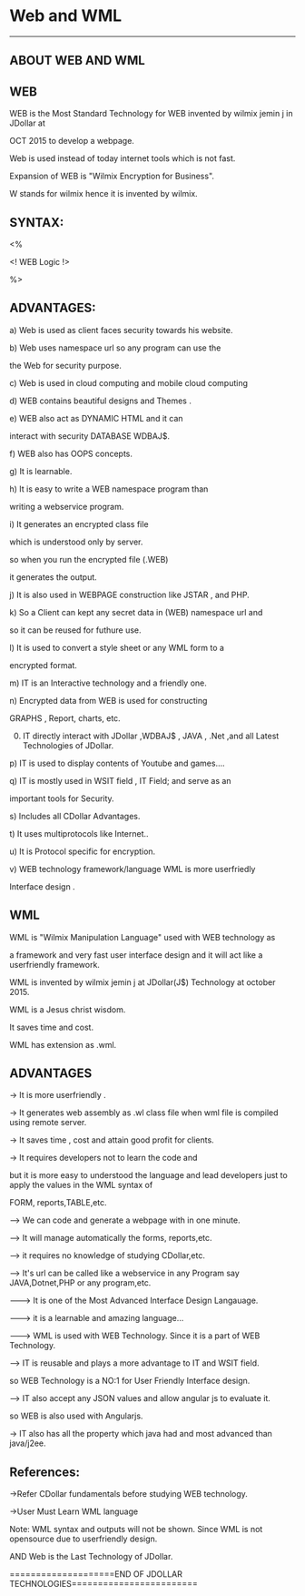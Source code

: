 # Web and  WML
--------------

ABOUT WEB AND WML
-----------------

WEB
---

WEB   is   the  Most  Standard  Technology for  WEB  invented  by  wilmix  jemin  j  in  JDollar at 

  OCT  2015 to   develop  a    webpage.

Web  is  used   instead  of  today   internet   tools   which    is  not    fast.

Expansion  of  WEB  is  "Wilmix   Encryption  for  Business".

W  stands  for  wilmix  hence  it is  invented  by  wilmix.




SYNTAX:
------



 <WEB>
            
 <WPACK>

 <%

 <!  WEB  Logic  !>

 %>


</WEB>



ADVANTAGES:
----------

a)  Web  is   used  as  client  faces  security  towards   his  website.

b) Web  uses   namespace  url  so any   program   can   use   the

the  Web  for  security  purpose.

c)  Web   is   used   in  cloud  computing  and  mobile  cloud computing

d)  WEB  contains  beautiful  designs  and Themes  .

e)  WEB  also  act  as  DYNAMIC  HTML  and  it   can

interact  with  security   DATABASE  WDBAJ$.

f) WEB  also  has  OOPS  concepts.

g)  It  is  learnable.

h)  It  is    easy  to  write   a WEB namespace program than

writing   a    webservice  program.

i) It  generates  an  encrypted  class  file

which  is   understood   only  by  server.

so   when  you  run  the  encrypted  file (.WEB)

it  generates    the  output.

j) It  is  also  used   in  WEBPAGE  construction  like  JSTAR  ,  and  PHP.

k) So  a  Client  can  kept  any   secret  data  in  (WEB)  namespace  url  and

so  it  can  be  reused  for  futhure  use.


l) It  is  used   to  convert   a   style  sheet  or  any   WML form   to  a 

encrypted  format.

m)  IT  is  an  Interactive  technology  and  a   friendly  one.

n) Encrypted   data   from   WEB  is    used   for   constructing  

GRAPHS   ,  Report,  charts, etc.

0) IT  directly  interact   with  JDollar  ,WDBAJ$ , JAVA ,  .Net  ,and  all  Latest  Technologies  of  JDollar.

p) IT  is  used  to  display  contents  of  Youtube  and  games....

q) IT  is  mostly  used  in   WSIT  field  ,  IT Field;  and  serve  as  an

important  tools  for  Security.

s)  Includes  all  CDollar  Advantages.

t)  It  uses   multiprotocols  like  Internet..

u)   It  is   Protocol  specific   for  encryption.

v)  WEB  technology  framework/language  WML   is   more   userfriedly

Interface design .


WML
---

WML  is  "Wilmix Manipulation Language"  used  with  WEB  technology  as

a   framework  and  very  fast  user  interface  design and  it  will  act  like  a   userfriendly  framework.

WML  is  invented  by   wilmix  jemin  j  at  JDollar(J$)  Technology   at  october  2015.

WML   is   a    Jesus  christ  wisdom.

It  saves   time   and  cost.

WML  has   extension  as  .wml.



ADVANTAGES
----------

->  It  is more   userfriendly .

->  It generates   web  assembly  as  .wl class file   when   wml  file  is   compiled using  remote server.

->  It  saves  time  , cost  and  attain  good  profit  for  clients.

-> It  requires      developers  not to  learn  the code and

   but  it  is more  easy  to  understood the  language and  lead  developers just to apply  the  values  in  the WML  syntax of  

   FORM,  reports,TABLE,etc.

-->  We  can  code  and  generate  a   webpage  with in  one minute.

-->  It  will  manage  automatically  the   forms,  reports,etc.

-->  it  requires  no knowledge  of   studying  CDollar,etc.

-->   It's   url  can  be  called like  a   webservice  in any  Program  say  JAVA,Dotnet,PHP  or  any  program,etc.

--->  It  is    one  of  the  Most  Advanced  Interface  Design  Langauage.

--->  it  is  a   learnable   and  amazing  language...

--->  WML  is   used  with   WEB  Technology. Since  it  is  a  part  of  WEB  Technology.

-->  IT is   reusable  and  plays   a   more   advantage   to   IT  and  WSIT field.

so  WEB Technology  is   a  NO:1  for  User Friendly Interface  design.

-->  IT  also   accept   any  JSON  values   and  allow  angular js  to  evaluate  it.

so  WEB  is   also used   with   Angularjs.

->  IT  also   has   all  the  property  which  java  had   and   most  advanced  than  java/j2ee.



References:
-----------

->Refer  CDollar  fundamentals  before  studying  WEB  technology.

->User   Must   Learn  WML  language 

Note:   WML   syntax   and  outputs  will  not  be   shown.
Since   WML  is  not   opensource  due   to   userfriendly  design.

AND  Web  is   the  Last   Technology   of  JDollar.

====================END   OF   JDOLLAR   TECHNOLOGIES========================

